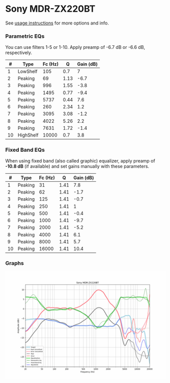 # Sony MDR-ZX220BT
See [usage instructions](https://github.com/jaakkopasanen/AutoEq#usage) for more options and info.

### Parametric EQs
You can use filters 1-5 or 1-10. Apply preamp of -6.7 dB or -6.6 dB, respectively.

|   # | Type      |   Fc (Hz) |    Q |   Gain (dB) |
|-----|-----------|-----------|------|-------------|
|   1 | LowShelf  |       105 | 0.7  |         7   |
|   2 | Peaking   |        69 | 1.13 |        -6.7 |
|   3 | Peaking   |       996 | 1.55 |        -3.8 |
|   4 | Peaking   |      1495 | 0.77 |        -9.4 |
|   5 | Peaking   |      5737 | 0.44 |         7.6 |
|   6 | Peaking   |       260 | 2.34 |         1.2 |
|   7 | Peaking   |      3095 | 3.08 |        -1.2 |
|   8 | Peaking   |      4022 | 5.26 |         2.2 |
|   9 | Peaking   |      7631 | 1.72 |        -1.4 |
|  10 | HighShelf |     10000 | 0.7  |         3.8 |

### Fixed Band EQs
When using fixed band (also called graphic) equalizer, apply preamp of **-10.8 dB** (if available) and set gains manually with these parameters.

|   # | Type    |   Fc (Hz) |    Q |   Gain (dB) |
|-----|---------|-----------|------|-------------|
|   1 | Peaking |        31 | 1.41 |         7.8 |
|   2 | Peaking |        62 | 1.41 |        -1.7 |
|   3 | Peaking |       125 | 1.41 |        -0.7 |
|   4 | Peaking |       250 | 1.41 |         1   |
|   5 | Peaking |       500 | 1.41 |        -0.4 |
|   6 | Peaking |      1000 | 1.41 |        -9.7 |
|   7 | Peaking |      2000 | 1.41 |        -5.2 |
|   8 | Peaking |      4000 | 1.41 |         6.1 |
|   9 | Peaking |      8000 | 1.41 |         5.7 |
|  10 | Peaking |     16000 | 1.41 |        10.4 |

### Graphs
![](./Sony%20MDR-ZX220BT.png)
